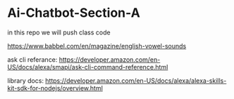 # Ai-Chatbot-Section-A
in this repo we will push class code




https://www.babbel.com/en/magazine/english-vowel-sounds



ask cli referance: 
https://developer.amazon.com/en-US/docs/alexa/smapi/ask-cli-command-reference.html




library docs: https://developer.amazon.com/en-US/docs/alexa/alexa-skills-kit-sdk-for-nodejs/overview.html